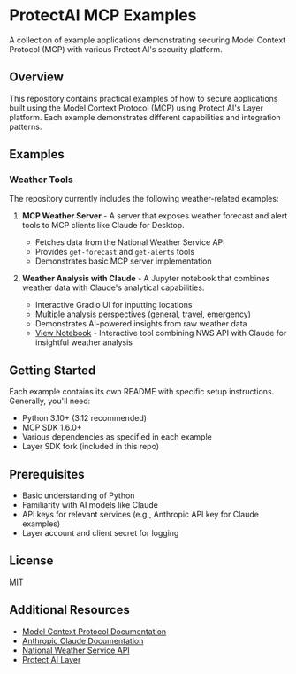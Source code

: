 # ProtectAI MCP Examples

A collection of example applications demonstrating securing Model Context Protocol (MCP) with various Protect AI's security platform.

## Overview

This repository contains practical examples of how to secure applications built using the Model Context Protocol (MCP) using Protect AI's Layer platform. Each example demonstrates different capabilities and integration patterns.

## Examples

### Weather Tools

The repository currently includes the following weather-related examples:

1. **MCP Weather Server** - A server that exposes weather forecast and alert tools to MCP clients like Claude for Desktop.
   - Fetches data from the National Weather Service API
   - Provides `get-forecast` and `get-alerts` tools
   - Demonstrates basic MCP server implementation

2. **Weather Analysis with Claude** - A Jupyter notebook that combines weather data with Claude's analytical capabilities.
   - Interactive Gradio UI for inputting locations
   - Multiple analysis perspectives (general, travel, emergency)
   - Demonstrates AI-powered insights from raw weather data
   - [View Notebook](weather-v1/mcp_weather_analysis_using_claude/weather_analysis_tool_claude.ipynb) - Interactive tool combining NWS API with Claude for insightful weather analysis

## Getting Started

Each example contains its own README with specific setup instructions. Generally, you'll need:

- Python 3.10+ (3.12 recommended)
- MCP SDK 1.6.0+
- Various dependencies as specified in each example
- Layer SDK fork (included in this repo)

## Prerequisites

- Basic understanding of Python
- Familiarity with AI models like Claude
- API keys for relevant services (e.g., Anthropic API key for Claude examples)
- Layer account and client secret for logging

## License

MIT

## Additional Resources

- [Model Context Protocol Documentation](https://modelcontextprotocol.io)
- [Anthropic Claude Documentation](https://docs.anthropic.com)
- [National Weather Service API](https://api.weather.gov)
- [Protect AI Layer](https://protectai.com/layer)